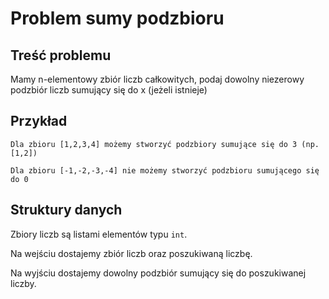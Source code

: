 # Problem sumy podzbioru

## Treść problemu

Mamy n-elementowy zbiór liczb całkowitych, podaj dowolny niezerowy podzbiór liczb sumujący się do x (jeżeli istnieje)


## Przykład
```
Dla zbioru [1,2,3,4] możemy stworzyć podzbiory sumujące się do 3 (np. [1,2])

Dla zbioru [-1,-2,-3,-4] nie możemy stworzyć podzbioru sumującego się do 0
```

## Struktury danych

Zbiory liczb są listami elementów typu `int`.

Na wejściu dostajemy zbiór liczb oraz poszukiwaną liczbę.

Na wyjściu dostajemy dowolny podzbiór sumujący się do poszukiwanej liczby.
